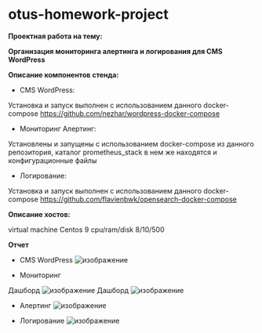 # otus-homework-project

**Проектная работа на тему:**

**Организация мониторинга алертинга и логирования для CMS WordPress**





**Описание компонентов стенда:**

- CMS WordPress:

Установка и запуск выполнен с использованием данного docker-compose 
https://github.com/nezhar/wordpress-docker-compose


- Мониторинг Алертинг:

Установлены и запущены с использованием docker-compose из данного репозитория, каталог prometheus_stack в нем же находятся и конфигурационные файлы
 

- Логирование:

Установка и запуск выполнен с использованием данного docker-compose 
https://github.com/flavienbwk/opensearch-docker-compose


**Описание хостов:**

virtual machine
Centos 9
cpu/ram/disk
8/10/500

**Отчет**

- CMS WordPress
![изображение](https://github.com/alex-wrk7/otus-homework-project/assets/148577950/21aec469-1b3f-46e8-aca7-0a70022e3ff1)

- Мониторинг

Дашборд 
![изображение](https://github.com/alex-wrk7/otus-homework-project/assets/148577950/6ccaeb10-deb4-4924-845e-45d026cfb5ad)
Дашборд
![изображение](https://github.com/alex-wrk7/otus-homework-project/assets/148577950/3babfb8c-aa74-4e8c-94ef-8656d8250ff6)

- Алертинг
![изображение](https://github.com/alex-wrk7/otus-homework-project/assets/148577950/64215064-4452-4766-a3c4-4eb6e44a6c4b)


- Логирование
![изображение](https://github.com/alex-wrk7/otus-homework-project/assets/148577950/b569552e-be64-4b04-b9b2-995bf822306a)



